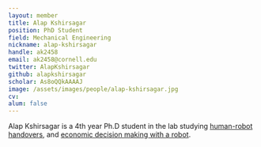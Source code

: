```yaml
---
layout: member
title: Alap Kshirsagar
position: PhD Student
field: Mechanical Engineering
nickname: alap-kshirsagar
handle: ak2458
email: ak2458@cornell.edu
twitter: AlapKshirsagar
github: alapkshirsagar
scholar: As8oQQkAAAAJ
image: /assets/images/people/alap-kshirsagar.jpg
cv:
alum: false
---
```

Alap Kshirsagar is a 4th year Ph.D student in the lab studying [human-robot handovers](http://hrc2.io/projects/Handovers), and [economic decision making with a robot](http://hrc2.io/projects/EBRD).
